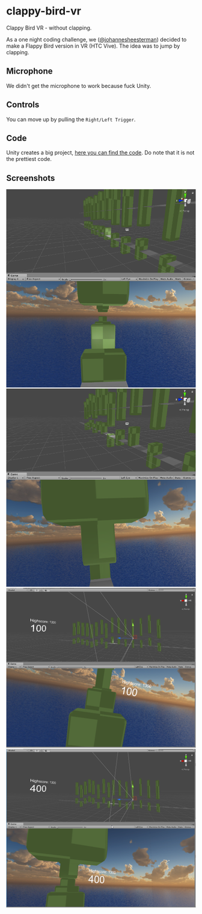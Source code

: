 # clappy-bird-vr
Clappy Bird VR - without clapping.

As a one night coding challenge, we ([@johannesheesterman](https://github.com/johannesheesterman)) decided to make a Flappy Bird version in VR (HTC Vive). The idea was to jump by clapping.

## Microphone

We didn't get the microphone to work because fuck Unity.

## Controls

You can move up by pulling the `Right/Left Trigger`. 

## Code

Unity creates a big project, [here you can find the code](https://github.com/darkeclipz/clappy-bird-vr/tree/master/Assets/Scripts). Do note that it is not the prettiest code.

## Screenshots

![screenshot1](clappy-bird-vr.PNG)
![screenshot2](clappy-bird-vr2.PNG)
![screenshot3](screenshot1.png)
![screenshot4](screenshot2.png)


